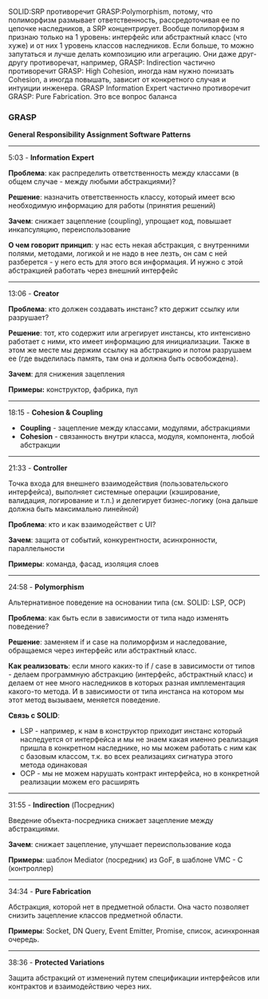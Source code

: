 SOLID:SRP противоречит GRASP:Polymorphism, потому, что полиморфизм размывает ответственность, рассредоточивая ее по цепочке наследников, а SRP концентрирует. Вообще полипорфизм я признаю только на 1 уровень: интерфейс или абстрактный класс (что хуже) и от них 1 уровень классов наследников. Если больше, то можно запутаться и лучше делать композицию или агрегацию. Они даже друг-другу противоречат, например, GRASP: Indirection частично противоречит GRASP: High Cohesion, иногда нам нужно понизать Cohesion, а иногда повышать, зависит от конкретного случая и интуиции инженера. GRASP Information Expert частично противоречит GRASP: Pure Fabrication. Это все вопрос баланса

### GRASP
**General Responsibility Assignment Software Patterns**

---

5:03 - **Information Expert**

**Проблема**: как распределить ответственность между классами (в общем случае - между любыми абстракциями)?

**Решение**: назначить ответственность классу, который имеет всю необходимую информацию для работы (принятия решений)

**Зачем**: снижает зацепление (coupling), упрощает код, повышает инкапсуляцию, переиспользование

**О чем говорит принцип**: у нас есть некая абстракция, с внутренними полями, методами, логикой и не надо в нее лезть, он сам с ней разберется - у него есть для этого вся информация. И нужно с этой абстракцией работать через внешний интерфейс

---

13:06 - **Creator**

**Проблема**: кто должен создавать инстанс? кто держит ссылку или разрушает? 

**Решение**: тот, кто содержит или агрегирует инстансы, кто интенсивно работает с ними, кто имеет информацию для инициализации. Также в этом же месте мы держим ссылку на абстракцию и потом разрушаем ее (где выделилась память, там она и должна быть освобождена).   

**Зачем**: для снижения зацепления

**Примеры:** конструктор, фабрика, пул

---

18:15 - **Cohesion & Coupling**

- **Coupling** - зацепление между классами, модулями, абстракциями
- **Cohesion** - связанность внутри класса, модуля, компонента, любой абстракции 

---

21:33 - **Controller**

Точка входа для внешнего взаимодействия (пользовательского интерфейса), выполняет системные операции (кэширование, валидация, логирование и т.п.) и делегирует бизнес-логику (она дальше должна быть максимально линейной)

**Проблема**: кто и как взаимодействет с UI? 

**Зачем**: защита от событий, конкурентности, асинхронности, параллельности

**Примеры**: команда, фасад, изоляция слоев

---

24:58 - **Polymorphism**

Альтернативное поведение на основании типа (см. SOLID: LSP, OCP) 

**Проблема**: как быть если в зависимости от типа надо изменять поведение?

**Решение**: заменяем if и case на полиморфизм и наследование, обращаемся через интерфейс или абстрактный класс. 

**Как реализовать**: если много каких-то if / case в зависимости от типов - делаем программную абстракцию (интерфейс, абстрактный класс) и делаем от нее много наследников в которых разная имплементация какого-то метода. И в зависимости от типа инстанса на котором мы этот метод вызываем, меняется поведение.

**Связь с SOLID**:
- LSP - например, к нам в конструктор приходит инстанс который наследуется от интерфейса и мы не знаем какая именно реализация пришла в конкретном наследнике, но мы можем работать с ним как с базовым классом, т.к. во всех реализациях сигнатура этого метода одинаковая
- OCP - мы не можем нарушать контракт интерфейса, но в конкретной реализации можем его расширять  

---

31:55 - **Indirection** (Посредник)

Введение объекта-посредника снижает зацепление между абстракциями.

**Зачем**: снижает зацепление, улучшает переиспользование кода

**Примеры**: шаблон Mediator (посредник) из GoF, в шаблоне VMC - C (контроллер)  

---

34:34 - **Pure Fabrication**

Абстракция, которой нет в предметной области. Она часто позволяет снизить зацепление классов предметной области.

**Примеры**: Socket, DN Query, Event Emitter, Promise, список, асинхронная очередь.

---

38:36 - **Protected Variations**

Защита абстракций от изменений путем спецификации интерфейсов или контрактов и взаимодействию через них.
